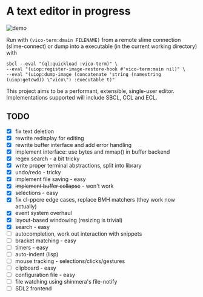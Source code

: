 # A text editor in progress

![demo](https://user-images.githubusercontent.com/36055271/129137366-0cf5779e-8cb1-48f8-b272-b96ddc6294a8.gif)

Run with `(vico-term:dmain FILENAME)` from a remote slime connection (slime-connect)
or dump into a executable (in the current working directory) with
```
sbcl --eval "(ql:quickload :vico-term)" \
--eval "(uiop:register-image-restore-hook #'vico-term:main nil)" \
--eval "(uiop:dump-image (concatenate 'string (namestring (uiop:getcwd)) \"vico\") :executable t)"
```
This project aims to be a performant, extensible, single-user editor.
Implementations supported will include SBCL, CCL and ECL.

## TODO

- [x] fix text deletion
- [x] rewrite redisplay for editing
- [x] rewrite buffer interface and add error handling
- [x] implement interface: use bytes and mmap() in buffer backend
- [x] regex search - a bit tricky
- [x] write proper terminal abstractions, split into library
- [x] undo/redo - tricky
- [x] implement file saving - easy
- [x] ~~implement buffer collapse~~ - won't work
- [x] selections - easy
- [x] fix cl-ppcre edge cases, replace BMH matchers (they work now actually)
- [x] event system overhaul
- [x] layout-based windowing (resizing is trivial)
- [x] search - easy
- [ ] autocompletion, work out interaction with snippets
- [ ] bracket matching - easy
- [ ] timers - easy
- [ ] auto-indent (lisp)
- [ ] mouse tracking - selections/clicks/gestures
- [ ] clipboard - easy
- [ ] configuration file - easy
- [ ] file watching using shinmera's file-notify
- [ ] SDL2 frontend
